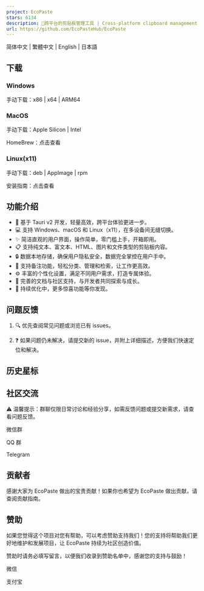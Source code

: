 ```yaml
---
project: EcoPaste
stars: 6134
description: 🎉跨平台的剪贴板管理工具 | Cross-platform clipboard management tool
url: https://github.com/EcoPasteHub/EcoPaste
---
```


  

简体中文 | 繁體中文 | English | 日本語

  

  

下载
--

### Windows

手动下载：x86 | x64 | ARM64

### MacOS

手动下载：Apple Silicon | Intel

HomeBrew：点击查看

### Linux(x11)

手动下载：deb | AppImage | rpm

安装指南：点击查看

功能介绍
----

-   🎉 基于 Tauri v2 开发，轻量高效，跨平台体验更进一步。
-   💻 支持 Windows、macOS 和 Linux（x11），在多设备间无缝切换。
-   ✨ 简洁直观的用户界面，操作简单，零门槛上手，开箱即用。
-   📋 支持纯文本、富文本、HTML、图片和文件类型的剪贴板内容。
-   🔒 数据本地存储，确保用户隐私安全，数据完全掌控在用户手中。
-   📝 支持备注功能，轻松分类、管理和检索，让工作更高效。
-   ⚙️ 丰富的个性化设置，满足不同用户需求，打造专属体验。
-   🤝 完善的文档与社区支持，与开发者共同探索与成长。
-   🧩 持续优化中，更多惊喜功能等你发现。

问题反馈
----

1.  🔍 优先查阅常见问题或浏览已有 issues。
    
2.  ❓ 如果问题仍未解决，请提交新的 issue，并附上详细描述，方便我们快速定位和解决。
    

历史星标
----

社区交流
----

⚠️ 温馨提示：群聊仅限日常讨论和经验分享，如需反馈问题或提交新需求，请查看问题反馈。

微信群

QQ 群

Telegram

贡献者
---

感谢大家为 EcoPaste 做出的宝贵贡献！如果你也希望为 EcoPaste 做出贡献，请查阅贡献指南。

赞助
--

如果您觉得这个项目对您有帮助，可以考虑赞助支持我们！您的支持将帮助我们更好地维护和发展项目，让 EcoPaste 持续为社区创造价值。

赞助时请务必填写留言，以便我们收录到赞助名单中，感谢您的支持与鼓励！

微信

支付宝
